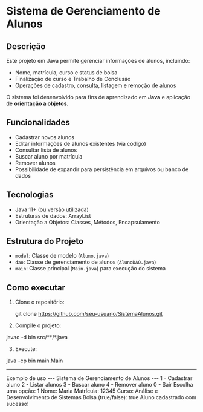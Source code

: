 # Sistema de Gerenciamento de Alunos

## Descrição
Este projeto em Java permite gerenciar informações de alunos, incluindo:
- Nome, matrícula, curso e status de bolsa
- Finalização de curso e Trabalho de Conclusão
- Operações de cadastro, consulta, listagem e remoção de alunos

O sistema foi desenvolvido para fins de aprendizado em **Java** e aplicação de **orientação a objetos**.

## Funcionalidades
- Cadastrar novos alunos
- Editar informações de alunos existentes (via código)
- Consultar lista de alunos
- Buscar aluno por matrícula
- Remover alunos
- Possibilidade de expandir para persistência em arquivos ou banco de dados

## Tecnologias
- Java 11+ (ou versão utilizada)
- Estruturas de dados: ArrayList
- Orientação a Objetos: Classes, Métodos, Encapsulamento

## Estrutura do Projeto
- `model`: Classe de modelo (`Aluno.java`)
- `dao`: Classe de gerenciamento de alunos (`AlunoDAO.java`)
- `main`: Classe principal (`Main.java`) para execução do sistema

## Como executar
1. Clone o repositório:

   git clone https://github.com/seu-usuario/SistemaAlunos.git

2. Compile o projeto:

javac -d bin src/**/*.java

3. Execute:

java -cp bin main.Main

---

Exemplo de uso
--- Sistema de Gerenciamento de Alunos ---
1 - Cadastrar aluno
2 - Listar alunos
3 - Buscar aluno
4 - Remover aluno
0 - Sair
Escolha uma opção: 1
Nome: Maria
Matrícula: 12345
Curso: Análise e Desenvolvimento de Sistemas
Bolsa (true/false): true
Aluno cadastrado com sucesso!